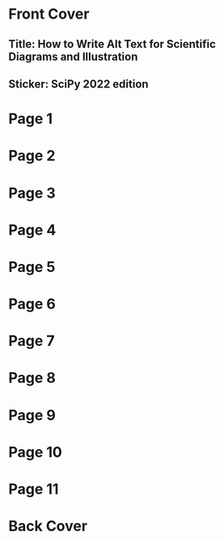 
# Front Cover
## Title: How to Write Alt Text for Scientific Diagrams and Illustration
## Sticker: SciPy 2022 edition

# Page 1
# Page 2
# Page 3
# Page 4
# Page 5
# Page 6
# Page 7
# Page 8
# Page 9
# Page 10
# Page 11
# Back Cover
